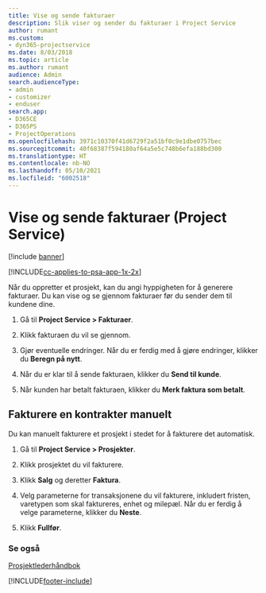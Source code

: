 ```yaml
---
title: Vise og sende fakturaer
description: Slik viser og sender du fakturaer i Project Service
author: rumant
ms.custom:
- dyn365-projectservice
ms.date: 8/03/2018
ms.topic: article
ms.author: rumant
audience: Admin
search.audienceType:
- admin
- customizer
- enduser
search.app:
- D365CE
- D365PS
- ProjectOperations
ms.openlocfilehash: 3971c10370f41d6729f2a51bf0c9e1dbe0757bec
ms.sourcegitcommit: 40f68387f594180af64a5e5c748b6efa188bd300
ms.translationtype: HT
ms.contentlocale: nb-NO
ms.lasthandoff: 05/10/2021
ms.locfileid: "6002518"
---
```

# <a name="view-and-send-invoices-project-service"></a>Vise og sende fakturaer (Project Service)

[!include [banner](../includes/psa-now-project-operations.md)]

[!INCLUDE[cc-applies-to-psa-app-1x-2x](../includes/cc-applies-to-psa-app-1x-2x.md)]

Når du oppretter et prosjekt, kan du angi hyppigheten for å generere fakturaer. Du kan vise og se gjennom fakturaer før du sender dem til kundene dine.  
  
1.  Gå til **Project Service > Fakturaer**.  
  
2.  Klikk fakturaen du vil se gjennom.  
  
3.  Gjør eventuelle endringer. Når du er ferdig med å gjøre endringer, klikker du **Beregn på nytt**.  
  
4.  Når du er klar til å sende fakturaen, klikker du **Send til kunde**.  
  
5.  Når kunden har betalt fakturaen, klikker du **Merk faktura som betalt**.  
  
## <a name="manually-invoice-a-contract"></a>Fakturere en kontrakter manuelt  
 Du kan manuelt fakturere et prosjekt i stedet for å fakturere det automatisk.  
  
1.  Gå til **Project Service > Prosjekter**.  
  
2.  Klikk prosjektet du vil fakturere.  
  
3.  Klikk **Salg** og deretter **Faktura**.  
  
4.  Velg parameterne for transaksjonene du vil fakturere, inkludert fristen, varetypen som skal faktureres, enhet og milepæl. Når du er ferdig å velge parameterne, klikker du **Neste**.  
  
5.  Klikk **Fullfør**.  
  
### <a name="see-also"></a>Se også  
 [Prosjektlederhåndbok](../psa/project-manager-guide.md)


[!INCLUDE[footer-include](../includes/footer-banner.md)]